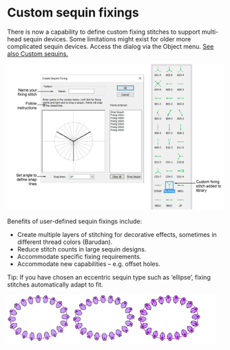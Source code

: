 # Custom sequin fixings

There is now a capability to define custom fixing stitches to support multi-head sequin devices. Some limitations might exist for older more complicated sequin devices. Access the dialog via the Object menu. [See also Custom sequins.](../../Applied/sequin_advanced/Custom_sequins)

![CreateSequinFixing.png](assets/CreateSequinFixing.png)

Benefits of user-defined sequin fixings include:

- Create multiple layers of stitching for decorative effects, sometimes in different thread colors (Barudan).
- Reduce stitch counts in large sequin designs.
- Accommodate specific fixing requirements.
- Accommodate new capabilities – e.g. offset holes.

Tip: If you have chosen an eccentric sequin type such as ‘ellipse’, fixing stitches automatically adapt to fit.

![EccentricSequinFixings.png](assets/EccentricSequinFixings.png)
